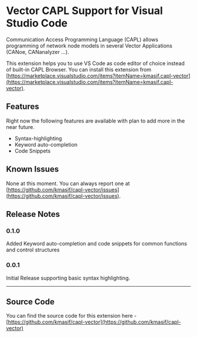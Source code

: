 # Vector CAPL Support for Visual Studio Code

Communication Access Programming Language (CAPL) allows programming of network node models in several Vector Applications (CANoe, CANanalyzer ...).

This extension helps you to use VS Code as code editor of choice instead of built-in CAPL Browser. You can install this extension from [https://marketplace.visualstudio.com/items?itemName=kmasif.capl-vector](https://marketplace.visualstudio.com/items?itemName=kmasif.capl-vector).

## Features

Right now the following features are available with plan to add more in the near future.

* Syntax-highlighting
* Keyword auto-completion
* Code Snippets

## Known Issues

None at this moment. You can always report one at [https://github.com/kmasif/capl-vector/issues](https://github.com/kmasif/capl-vector/issues).

## Release Notes

### 0.1.0

Added Keyword auto-completion and code snippets for common functions and control structures

### 0.0.1

Initial Release supporting basic syntax highlighting.

--------------------------------------------------------------

## Source Code

You can find the source code for this extension here - [https://github.com/kmasif/capl-vector](https://github.com/kmasif/capl-vector)

